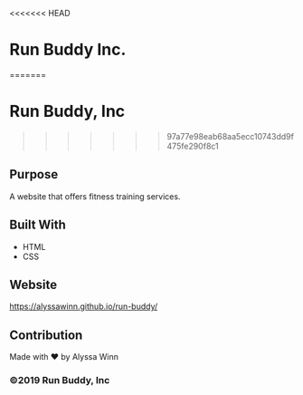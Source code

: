 <<<<<<< HEAD
# Run Buddy Inc.
=======
# Run Buddy, Inc
>>>>>>> 97a77e98eab68aa5ecc10743dd9f475fe290f8c1

## Purpose
A website that offers fitness training services.

## Built With
* HTML
* CSS

## Website
https://alyssawinn.github.io/run-buddy/

## Contribution
Made with ❤️ by Alyssa Winn

### ©️2019 Run Buddy, Inc
